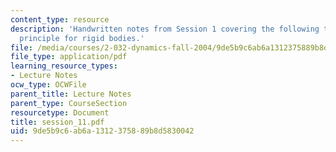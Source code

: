 ```yaml
---
content_type: resource
description: 'Handwritten notes from Session 1 covering the following topic: Work-energy
  principle for rigid bodies.'
file: /media/courses/2-032-dynamics-fall-2004/9de5b9c6ab6a1312375889b8d5830042_session_11.pdf
file_type: application/pdf
learning_resource_types:
- Lecture Notes
ocw_type: OCWFile
parent_title: Lecture Notes
parent_type: CourseSection
resourcetype: Document
title: session_11.pdf
uid: 9de5b9c6-ab6a-1312-3758-89b8d5830042
---
```

